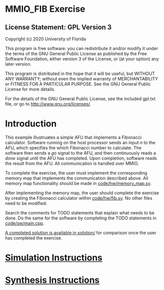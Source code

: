 # MMIO_FIB Exercise

License Statement:  GPL Version 3
---------------------------------
Copyright (c) 2020 University of Florida

This program is free software: you can redistribute it and/or modify
it under the terms of the GNU General Public License as published by
the Free Software Foundation, either version 3 of the License, or
(at your option) any later version.

This program is distributed in the hope that it will be useful,
but WITHOUT ANY WARRANTY; without even the implied warranty of
MERCHANTABILITY or FITNESS FOR A PARTICULAR PURPOSE.  See the
GNU General Public License for more details.

For the details of the GNU General Public License, see the included
gpl.txt file, or go to http://www.gnu.org/licenses/.

# Introduction

This example illustruates a simple AFU that implements a Fibonacci calculator. 
Software running on the host processor sends an input *n* to the AFU, which 
specifies the which Fibonacci number to calculate. The software then sends a *go*
signal to the AFU, and then continuously reads a *done* signal until the AFU
has completed. Upon completion, software reads the result from the AFU. 
All communication is handled over MMIO.

To complete the exercise, the user must implement the corresponding memory map
that implements the communication described above. All memory map functionality 
should be made in [code/hw/memory_map.sv](code/hw/memory_map.sv).

After implementing the memory map, the user should complete the exercise by 
creating the Fibonacci calculator within [code/hw/fib.sv](code/hw/fib.sv).
No other files need to be modified.

Search the comments for TODO statements that explain what needs to be done. 
Do the same for the software by completing the TODO statements in [code/sw/main.cpp](code/sw/main.cpp).

[A completed solution is available in solution/](solution/) for comparison once the user has
completed the exercise.

# [Simulation Instructions](https://github.com/ARC-Lab-UF/intel-training-modules/blob/master/RTL/#simulation-instructions)
# [Synthesis Instructions](https://github.com/ARC-Lab-UF/intel-training-modules/tree/master/RTL#synthesis-instructions)

